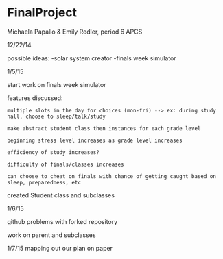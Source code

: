 FinalProject
============

Michaela Papallo &amp; Emily Redler, period 6 APCS

12/22/14

possible ideas:
-solar system creator
-finals week simulator

1/5/15

start work on finals week simulator

features discussed:

    multiple slots in the day for choices (mon-fri) --> ex: during study hall, choose to sleep/talk/study
    
    make abstract student class then instances for each grade level
    
    beginning stress level increases as grade level increases
    
    efficiency of study increases?
    
    difficulty of finals/classes increases
    
    can choose to cheat on finals with chance of getting caught based on sleep, preparedness, etc

created Student class and subclasses

1/6/15

github problems with forked repository

work on parent and subclasses

1/7/15
mapping out our plan on paper



